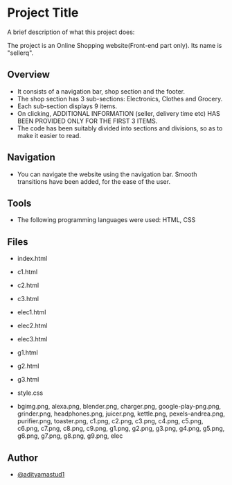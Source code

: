 
# Project Title

A brief description of what this project does:

The project is an Online Shopping website(Front-end part only). Its name is "sellerq". 
   

## Overview

- It consists of a navigation bar, shop section and the footer. 
- The shop section has 3 sub-sections: Electronics, Clothes and Grocery. 
- Each sub-section displays 9 items. 
- On clicking, ADDITIONAL INFORMATION (seller, delivery time etc) HAS BEEN PROVIDED ONLY FOR THE FIRST 3 ITEMS. 
- The code has been suitably divided into sections and divisions, so as to make it easier to read. 

## Navigation

- You can navigate the website using the navigation bar. Smooth transitions have been added, for the ease of the user.

## Tools

- The following programming languages were used: HTML, CSS

## Files

- index.html
- c1.html
- c2.html
- c3.html
- elec1.html
- elec2.html
- elec3.html
- g1.html
- g2.html
- g3.html

- style.css

- bgimg.png, alexa.png, blender.png, charger.png, google-play-png.png, grinder.png, headphones.png, juicer.png, kettle.png, pexels-andrea.png, purifier.png, toaster.png, c1.png, c2.png, c3.png, c4.png, c5.png, c6.png, c7.png, c8.png, c9.png, g1.png, g2.png, g3.png, g4.png, g5.png, g6.png, g7.png, g8.png, g9.png, elec

## Author

- [@adityamastud1](https://github.com/adityamastud1)

